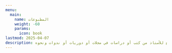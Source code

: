 ```yaml
---
menu:
  main:
    name: المطبوعات
    weight: -60
    params:
      icon: book
lastmod: 2025-04-07
description: ببليوغرافيا وافية بكل ما طبع للأستاذ من كتب أو دراسات في مجلات أو دوريات أو ندوات ونحوه
---
```

